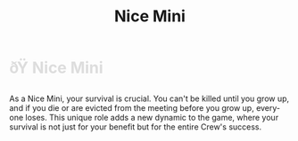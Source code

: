 ﻿---
lang: en-US
title: Nice Mini
prev: MiniEvil
next: Mini
---

# <font color="#dddddd">ðŸ <b>Nice Mini</b></font> <Badge text="Basic" type="tip" vertical="middle"/>

As a Nice Mini, your survival is crucial. You can't be killed until you grow up, and if you die or are evicted from the meeting before you grow up, everyone loses. This unique role adds a new dynamic to the game, where your survival is not just for your benefit but for the entire Crew's success.